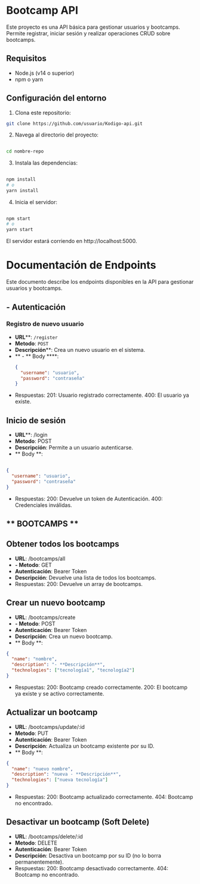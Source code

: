 
# Bootcamp API

Este proyecto es una API básica para gestionar usuarios y bootcamps. Permite registrar, iniciar sesión y realizar operaciones CRUD sobre bootcamps.

## Requisitos

- Node.js (v14 o superior)
- npm o yarn

## Configuración del entorno

1. Clona este repositorio:

```bash
git clone https://github.com/usuario/Kodigo-api.git
```

2. Navega al directorio del proyecto:
```bash
 
cd nombre-repo
```

3. Instala las dependencias:
```bash
 
npm install
# o
yarn install
```

4. Inicia el servidor:
```bash
 
npm start
# o
yarn start
```
El servidor estará corriendo en http://localhost:5000.


# Documentación de Endpoints

Este documento describe los endpoints disponibles en la API para gestionar usuarios y bootcamps.

## - **Autenticación**

### Registro de nuevo usuario

- **URL****: `/register`
- **Metodo**: `POST`
- **Descripción****: Crea un nuevo usuario en el sistema.
- ** - ** Body ****:
  ```json
  {
    "username": "usuario",
    "password": "contraseña"
  }
- Respuestas:
201: Usuario registrado correctamente.
400: El usuario ya existe.

## **Inicio de sesión**
- **URL****: /login
- **Metodo**: POST
- **Descripción**: Permite a un usuario autenticarse.
- ** Body **:
```json
 
{
  "username": "usuario",
  "password": "contraseña"
}
```
- Respuestas:
200: Devuelve un token de Autenticación.
400: Credenciales inválidas.

## ** BOOTCAMPS **

## Obtener todos los bootcamps
- **URL**: /bootcamps/all
- **- **Metodo****: GET
- **Autenticación**: Bearer Token
- **Descripción**: Devuelve una lista de todos los bootcamps.
- Respuestas:
200: Devuelve un array de bootcamps.

## Crear un nuevo bootcamp
- **URL**: /bootcamps/create
- **- **Metodo****: POST
- **Autenticación**: Bearer Token
- **Descripción**: Crea un nuevo bootcamp.
 - ** Body **:
```json
{
  "name": "nombre",
  "description": "- **Descripción**",
  "technologies": ["tecnología1", "tecnología2"]
}
```
- Respuestas:
200: Bootcamp creado correctamente.
200: El bootcamp ya existe y se activo correctamente.

## Actualizar un bootcamp
- **URL**: /bootcamps/update/:id
- **Metodo**: PUT
- **Autenticación**: Bearer Token
- **Descripción**: Actualiza un bootcamp existente por su ID.
 - ** Body **:
```json
{
  "name": "nuevo nombre",
  "description": "nueva - **Descripción**",
  "technologies": ["nueva tecnología"]
}
```
- Respuestas:
200: Bootcamp actualizado correctamente.
404: Bootcamp no encontrado.

## Desactivar un bootcamp (Soft Delete)
- **URL**: /bootcamps/delete/:id
- **Metodo**: DELETE
- **Autenticación**: Bearer Token
- **Descripción**: Desactiva un bootcamp por su ID (no lo borra permanentemente).
- Respuestas:
200: Bootcamp desactivado correctamente.
404: Bootcamp no encontrado.
